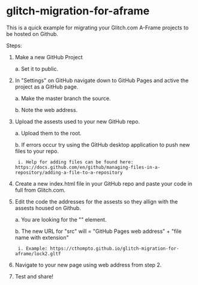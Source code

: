 # glitch-migration-for-aframe

This is a quick example for migrating your Glitch.com A-Frame projects to be hosted on Github.

Steps:
1. Make a new GitHub Project

    a. Set it to public.
    
2. In "Settings" on GitHub navigate down to GitHub Pages and active the project as a GitHub page. 

    a. Make the master branch the source.
    
    b. Note the web address.
    
3. Upload the assests used to your new GitHub repo.

    a. Upload them to the root.
    
    b. If errors occur try using the GitHub desktop application to push new files to your repo.
    
        i. Help for adding files can be found here: https://docs.github.com/en/github/managing-files-in-a-repository/adding-a-file-to-a-repository
    
4. Create a new index.html file in your GitHub repo and paste your code in full from Glitch.com.

5. Edit the code the addresses for the assests so they allign with the assests housed on Github.

    a. You are looking for the "<asset-item>" element.
    
    b. The new URL for "src" will = "GitHub Pages web address" + "file name with extension"
    
        i. Example: https://cthompto.github.io/glitch-migration-for-aframe/lock2.gltf
        
6. Navigate to your new page using web address from step 2.

7. Test and share!
